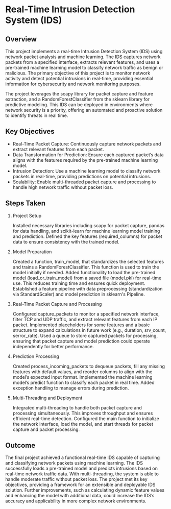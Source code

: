# Real-Time Intrusion Detection System (IDS)

## Overview

This project implements a real-time Intrusion Detection System (IDS) using network packet analysis and machine learning. The IDS captures network packets from a specified interface, extracts relevant features, and uses a pre-trained machine learning model to classify network traffic as benign or malicious. The primary objective of this project is to monitor network activity and detect potential intrusions in real-time, providing essential information for cybersecurity and network monitoring purposes.

The project leverages the scapy library for packet capture and feature extraction, and a RandomForestClassifier from the sklearn library for predictive modeling. This IDS can be deployed in environments where network security is a priority, offering an automated and proactive solution to identify threats in real time.

## Key Objectives

- Real-Time Packet Capture: Continuously capture network packets and extract relevant features from each packet.
- Data Transformation for Prediction: Ensure each captured packet’s data aligns with the features required by the pre-trained machine learning model.
- Intrusion Detection: Use a machine learning model to classify network packets in real-time, providing predictions on potential intrusions.
- Scalability: Enable multi-threaded packet capture and processing to handle high network traffic without packet loss.

## Steps Taken
1. Project Setup

    Installed necessary libraries including scapy for packet capture, pandas for data handling, and scikit-learn for machine learning model training and prediction.
    Defined the key features (required_columns) for packet data to ensure consistency with the trained model.

2. Model Preparation

    Created a function, train_model, that standardizes the selected features and trains a RandomForestClassifier. This function is used to train the model initially if needed.
    Added functionality to load the pre-trained model (load_or_train_model) from a saved file (model.pkl) for real-time use. This reduces training time and ensures quick deployment.
    Established a feature pipeline with data preprocessing (standardization via StandardScaler) and model prediction in sklearn's Pipeline.

3. Real-Time Packet Capture and Processing

    Configured capture_packets to monitor a specified network interface, filter TCP and UDP traffic, and extract relevant features from each IP packet.
    Implemented placeholders for some features and a basic structure to expand calculations in future work (e.g., duration, srv_count, serror_rate).
    Used a queue to store captured packets for processing, ensuring that packet capture and model prediction could operate independently for better performance.

4. Prediction Processing

    Created process_incoming_packets to dequeue packets, fill any missing features with default values, and reorder columns to align with the model’s expected input format.
    Implemented the machine learning model’s predict function to classify each packet in real time. Added exception handling to manage errors during prediction.

5. Multi-Threading and Deployment

    Integrated multi-threading to handle both packet capture and processing simultaneously. This improves throughput and ensures efficient real-time detection.
    Configured the main function to initialize the network interface, load the model, and start threads for packet capture and packet processing.

## Outcome

The final project achieved a functional real-time IDS capable of capturing and classifying network packets using machine learning. The IDS successfully loads a pre-trained model and predicts intrusions based on real-time network traffic data. With multi-threading, the system is able to handle moderate traffic without packet loss. The project met its key objectives, providing a framework for an extensible and deployable IDS solution. Further improvements, such as calculating dynamic feature values and enhancing the model with additional data, could increase the IDS’s accuracy and applicability in more complex network environments.
